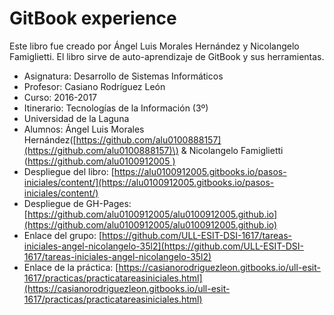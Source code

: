 # GitBook experience

Este libro fue creado por Ángel Luis Morales Hernández y Nicolangelo Famiglietti. El libro sirve de auto-aprendizaje de GitBook y sus herramientas.

* Asignatura: Desarrollo de Sistemas Informáticos
* Profesor: Casiano Rodríguez León
* Curso: 2016-2017
* Itinerario: Tecnologías de la Información \(3º\)
* Universidad de la Laguna
* Alumnos: Ángel Luis Morales Hernández\([https://github.com/alu0100888157](https://github.com/alu0100888157)\) & Nicolangelo Famiglietti \([https://github.com/alu0100912005 \)](https://github.com/alu0100912005)
* Despliegue del libro: [https://alu0100912005.gitbooks.io/pasos-iniciales/content/](https://alu0100912005.gitbooks.io/pasos-iniciales/content/)
* Despliegue de GH-Pages: [https://github.com/alu0100912005/alu0100912005.github.io](https://github.com/alu0100912005/alu0100912005.github.io)
* Enlace del grupo: [https://github.com/ULL-ESIT-DSI-1617/tareas-iniciales-angel-nicolangelo-35l2](https://github.com/ULL-ESIT-DSI-1617/tareas-iniciales-angel-nicolangelo-35l2)
* Enlace de la práctica: [https://casianorodriguezleon.gitbooks.io/ull-esit-1617/practicas/practicatareasiniciales.html](https://casianorodriguezleon.gitbooks.io/ull-esit-1617/practicas/practicatareasiniciales.html)



